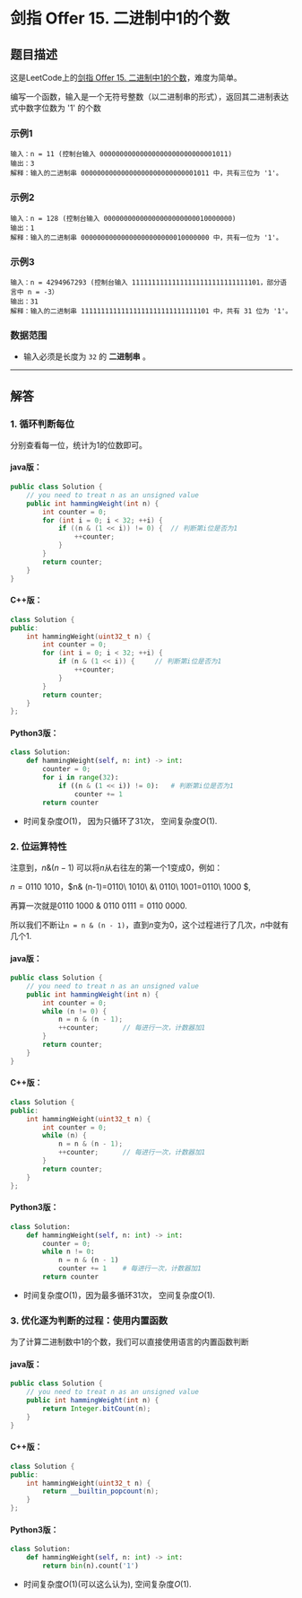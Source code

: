 # 剑指 Offer 15. 二进制中1的个数

## 题目描述

这是LeetCode上的[剑指 Offer 15. 二进制中1的个数](https://leetcode-cn.com/problems/er-jin-zhi-zhong-1de-ge-shu-lcof/)，难度为简单。



编写一个函数，输入是一个无符号整数（以二进制串的形式），返回其二进制表达式中数字位数为 '1' 的个数



### 示例1

```
输入：n = 11 (控制台输入 00000000000000000000000000001011)
输出：3
解释：输入的二进制串 00000000000000000000000000001011 中，共有三位为 '1'。
```



### 示例2

```
输入：n = 128 (控制台输入 00000000000000000000000010000000)
输出：1
解释：输入的二进制串 00000000000000000000000010000000 中，共有一位为 '1'。
```



### 示例3

```
输入：n = 4294967293 (控制台输入 11111111111111111111111111111101，部分语言中 n = -3）
输出：31
解释：输入的二进制串 11111111111111111111111111111101 中，共有 31 位为 '1'。
```



### 数据范围

- 输入必须是长度为 `32` 的 **二进制串** 。



***

## 解答

### 1. 循环判断每位

分别查看每一位，统计为1的位数即可。




#### **java版：**

```Java
public class Solution {
    // you need to treat n as an unsigned value
    public int hammingWeight(int n) {
        int counter = 0;
        for (int i = 0; i < 32; ++i) {
            if ((n & (1 << i)) != 0) {	// 判断第i位是否为1
                ++counter;
            }
        }
        return counter;
    }
}
```

#### **C++版：**

```cpp
class Solution {
public:
    int hammingWeight(uint32_t n) {
        int counter = 0;
        for (int i = 0; i < 32; ++i) {
            if (n & (1 << i)) {		// 判断第i位是否为1
                ++counter;
            }
        }
        return counter;
    }
};
```

#### Python3版：

```python
class Solution:
    def hammingWeight(self, n: int) -> int:
        counter = 0;
        for i in range(32): 
            if ((n & (1 << i)) != 0):	# 判断第i位是否为1
                counter += 1
        return counter
```



* 时间复杂度$O(1)$， 因为只循环了31次， 空间复杂度$O(1)$.





### 2. 位运算特性

注意到，$n\&(n - 1)$ 可以将$n$从右往左的第一个$1$变成$0$，例如：

$n=0110\ 1010$，$n\& (n-1)=0110\ 1010\ \&\ 0110\ 1001=0110\ 1000 $,

再算一次就是$0110\ 1000\ \&\ 0110\ 0111 = 0110\ 0000$.

所以我们不断让`n = n & (n - 1)`，直到$n$变为0，这个过程进行了几次，$n$中就有几个1.




#### **java版：**

```Java
public class Solution {
    // you need to treat n as an unsigned value
    public int hammingWeight(int n) {
        int counter = 0;
        while (n != 0) {
            n = n & (n - 1);
            ++counter;		// 每进行一次，计数器加1
        }
        return counter;
    }
}
```

#### **C++版：**

```cpp
class Solution {
public:
    int hammingWeight(uint32_t n) {
        int counter = 0;
        while (n) {
            n = n & (n - 1);
            ++counter;		// 每进行一次，计数器加1
        }
        return counter;
    }
};
```

#### Python3版：

```python
class Solution:
    def hammingWeight(self, n: int) -> int:
        counter = 0;
        while n != 0: 
            n = n & (n - 1)
            counter += 1	# 每进行一次，计数器加1
        return counter
```

* 时间复杂度$O(1)$，因为最多循环31次， 空间复杂度$O(1)$.





### 3. 优化逐为判断的过程：使用内置函数

为了计算二进制数中1的个数，我们可以直接使用语言的内置函数判断



#### **java版：**

```Java
public class Solution {
    // you need to treat n as an unsigned value
    public int hammingWeight(int n) {
        return Integer.bitCount(n);
    }
}
```

#### **C++版：**

```cpp
class Solution {
public:
    int hammingWeight(uint32_t n) {
        return __builtin_popcount(n);
    }
};
```

#### Python3版：

```python
class Solution:
    def hammingWeight(self, n: int) -> int:
        return bin(n).count('1')
```



* 时间复杂度$O(1)$(可以这么认为), 空间复杂度$O(1)$.
